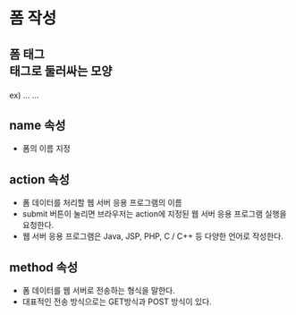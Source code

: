 # 폼 작성

## 폼 태그 <form> 태그로 둘러싸는 모양

ex) 
    <form name="fo" method="get">
    ...
    ...
    </form>


## name 속성

- 폼의 이름 지정


## action 속성

- 폼 데이터를 처리할 웹 서버 응용 프로그램의 이름
- submit 버튼이 눌리면 브라우저는 action에 지정된 웹 서버 응용 프로그램 실행을 요청한다.
- 웹 서버 응용 프로그램은 Java, JSP, PHP, C / C++ 등 다양한 언어로 작성한다.


## method 속성

- 폼 데이터를 웹 서버로 전송하는 형식을 말한다.
- 대표적인 전송 방식으로는 GET방식과 POST 방식이 있다. 